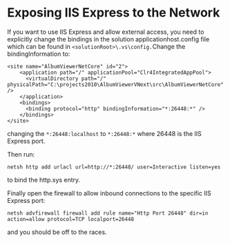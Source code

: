 # Exposing IIS Express to the Network
If you want to use IIS Express and allow external access, you need to explicitly change the bindings in the solution applicationhost.config file which can be found in ```<solutionRoot>\.vs\config.```Change the bindingInformation to:

```
<site name="AlbumViewerNetCore" id="2">
    <application path="/" applicationPool="Clr4IntegratedAppPool">
      <virtualDirectory path="/" physicalPath="C:\projects2010\AlbumViewerVNext\src\AlbumViewerNetCore" />
    </application>
    <bindings>          
      <binding protocol="http" bindingInformation="*:26448:*" />
    </bindings>
</site>
```
changing the ```*:26448:localhost``` to ```*:26448:*``` where 26448 is the IIS Express port.

Then run:
```
netsh http add urlacl url=http://*:26448/ user=Interactive listen=yes
```
to bind the http.sys entry.

Finally open the firewall to allow inbound connections to the specific IIS Express port:
```
netsh advfirewall firewall add rule name="Http Port 26448" dir=in action=allow protocol=TCP localport=26448
```
and you should be off to the races.